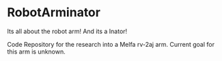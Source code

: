# RobotArminator
Its all about the robot arm!
And its a Inator!

Code Repository for the research into a Melfa rv-2aj arm.
Current goal for this arm is unknown.
